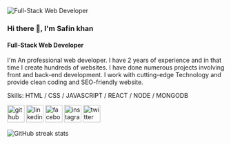 ![Full-Stack Web Developer ](https://pbs.twimg.com/profile_banners/1438553128123572247/1654008233/600x200)
### Hi there 👋, I'm Safin khan
#### Full-Stack Web Developer 

 I'm  An professional web developer. I have 2 years of experience and in that time I create hundreds of websites. I have done numerous projects involving front and back-end development. I work with cutting-edge Technology and provide clean coding and SEO-friendly website.

Skills: HTML / CSS / JAVASCRIPT / REACT / NODE / MONGODB



[<img src='https://cdn.jsdelivr.net/npm/simple-icons@3.0.1/icons/github.svg' alt='github' height='40'>](https://github.com/safinxr)  [<img src='https://cdn.jsdelivr.net/npm/simple-icons@3.0.1/icons/linkedin.svg' alt='linkedin' height='40'>](https://www.linkedin.com/in/safin-khan-59255122a/)  [<img src='https://cdn.jsdelivr.net/npm/simple-icons@3.0.1/icons/facebook.svg' alt='facebook' height='40'>](https://www.facebook.com/safinxr)  [<img src='https://cdn.jsdelivr.net/npm/simple-icons@3.0.1/icons/instagram.svg' alt='instagram' height='40'>](https://www.instagram.com/safinkhanbd/)  [<img src='https://cdn.jsdelivr.net/npm/simple-icons@3.0.1/icons/twitter.svg' alt='twitter' height='40'>](https://twitter.com/SafinKh88340177)  


![GitHub streak stats](https://github-readme-streak-stats.herokuapp.com/?user=safinxr)  

